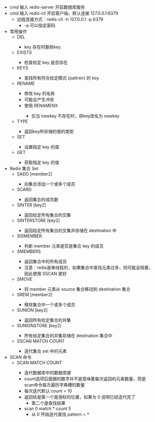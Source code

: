 + cmd 输入 redis-server 开启数据库服务
+ cmd 输入 redis-cli 开启客户端，默认连接 127.0.0.1:6379
  + 远程连接方式：redis-cli -h 127.0.0.1 -p 6379
    + -a 可以指定密码
+ 常用操作
  + DEL <key>
    + key 存在时删除key
  + EXISTS <key>
    + 检查给定 key 是否存在
  + KEYS <pattern>
    + 查找所有符合给定模式 (pattren) 的 key
  + RENAME <key> <newkey>
    + 修改 key 的名称
    + 可能会产生冲突
    + 使用 RENAMENX <key> <newkey>
      + 仅当 newkey 不存在时，将key改名为 newkey
  + TYPE <key>
    + 返回key所存储的值的类型
  + SET <key> <value>
    + 设置指定 key 的值
  + GET <key>
    + 获取指定 key 的值
+ Redis 集合 Set
  + SADD <key> <member1> [member2]
    + 向集合添加一个或多个成员
  + SCARD <key>
    + 返回集合的成员数
  + SINTER <key1> [key2]
    + 返回给定所有集合的交集
  + SINTERSTORE <destination> <key1> [key2]
    + 返回给定所有集合的交集并存储在 destination 中
  + SISMEMBER <key> <member>
    + 判断 member 元素是否是集合 key 的成员
  + SMEMBERS <key>
    + 返回集合中的所有成员
    + 注意：redis是单线程的，如果集合中查找元素过多，则可能会阻塞，因此使用 SSCAN 更好
  + SMOVE <source> <destination> <member>
    + 将 member 元素从 source 集合移动到 destination 集合
  + SREM <key> <member1> [member2]
    + 移除集合中一个或多个成员
  + SUNION <key1> [key2]
    + 返回所有给定集合的并集
  + SUNIONSTORE <destination> <key1> [key2]
    + 所有给定集合的并集存储在 destination 集合中
  + SSCAN <key> <cursor> MATCH <pattren> COUNT <count>
    + 迭代集合 set 中的元素
+ SCAN 命令
  + SCAN <cursor> MATCH <pattern> COUNT <count>
    + 迭代数据库中的数据库键
    + count选项后面跟的数字并不是意味着每次返回的元素数量，而是scan命令每次遍历字典槽的数量 
    + 每次迭代默认 count = 10
    + 返回给是第一个是游标的位置，如果为 0 说明已经迭代完了
      + 第二个是查找结果
    + scan 0 match * count 5
      + 从 0 开始迭代查找 pattern = *